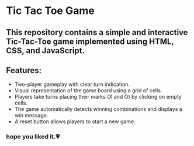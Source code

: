 # Tic Tac Toe Game
## This repository contains a simple and interactive Tic-Tac-Toe game implemented using HTML, CSS, and JavaScript.
## Features:

 - Two-player gameplay with clear turn indication.
 - Visual representation of the game board using a grid of cells.
 - Players take turns placing their marks (X and O) by clicking on empty cells.
 - The game automatically detects winning combinations and displays a win message.
 - A reset button allows players to start a new game.

### hope you liked it.💗

